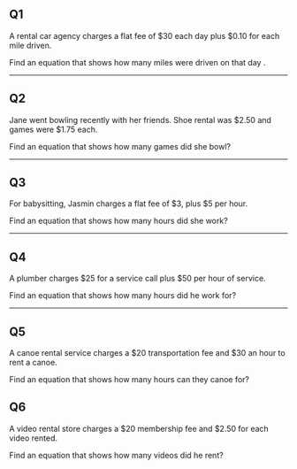 

## Q1 
A rental car agency charges a flat fee of $30 each day plus $0.10 for each mile driven. 

Find an equation that shows how many miles were driven on that day . 

---
## Q2
Jane went bowling recently with her friends. Shoe rental was $2.50 and games were $1.75 each. 

Find an equation that shows how many games did she bowl?

---

## Q3 
For babysitting, Jasmin charges a flat fee of $3, plus $5 per hour.

Find an equation  that shows  how many hours did she work?

---

## Q4
A plumber charges $25 for a service call plus $50 per hour of service. 

Find an equation that shows  how many hours did he work for?

----

## Q5 
A canoe rental service charges a $20 transportation fee and $30 an hour to rent a canoe. 

Find an equation that shows  how many hours can they canoe for?

## Q6 
A video rental store charges a $20 membership fee and $2.50 for each video rented. 

Find an equation that shows  how many videos did he rent?
